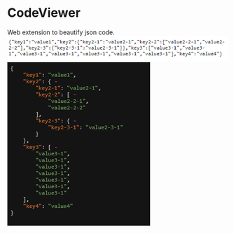 # CodeViewer
Web extension to beautify json code.
![Orinial JSON](/exampleImages/exampleOriginal.png)
![Orinial JSON](/exampleImages/exampleResult.png)